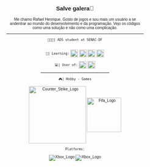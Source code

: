 <body style="font-size: 10px; font-family: Verdana, Geneva, Tahoma, sans-serif;">
<h2 align="center">
  
 Salve galera👾

</h2>
<!-- Apresentação -->
  
<p align="center"> 
  Me chamo Rafael Henrique. Gosto de jogos e sou mais um usuário a se andentrar ao mundo do desenvolvimento e da programação. 
  Vejo os códigos como uma solução e não como uma complicação.
</p>
<div align="center">
<hr>

```👨🏾‍💻| ADS student at SENAC-DF```
<br><br>
  
```📀| Learning:```
<img style="width: 20px;" align= "center" src="img/Html.svg" alt="Html_Logo"> <img style="width: 20px;" align= "center" src="img/CSS.svg" alt="CSS_Logo"> 
<img style="width: 20px;" align= "center" src="img/JS.svg" alt="JS_Logo"> <img style="width: 20px;" align= "center" src="img/Java.svg" alt="Java_Logo">

  
```💻| User of:```
<img width= "20px" align= "center" src="img/Windows.svg" alt="Windows_Logo"> <img style="width: 20px;" align= "center" src="img/debian.svg" alt="debian_Logo"> 

 
<hr width="50%">

</div> <div align="center">
  
```🎮| Hobby - Games``` 
<br><br> 
<img width="150px" align= "center" src="https://www.pngplay.com/wp-content/uploads/10/Counter-Strike-1.6-Logo-PNG-HD-Images.png" alt="Counter_Strike_Logo">
<img width="90px" align= "center" src="https://logosmarcas.net/wp-content/uploads/2021/02/Call-of-Duty-Logo.png" alt="Fifa_Logo">
  
```Platforms:```

<img align="center" src="https://img.shields.io/badge/Xbox-107C10?style=for-the-badge&logo=xbox&logoColor=white" alt="Xbox_Logo">
<img align="center" src="https://img.shields.io/badge/Steam-000000?style=for-the-badge&logo=steam&logoColor=white" alt="Xbox_Logo">


</div>
